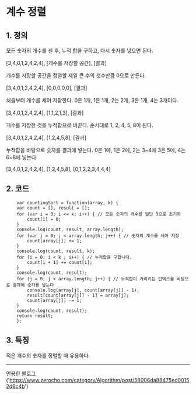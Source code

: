 # 계수 정렬

## 1. 정의

모든 숫자의 개수를 센 후, 누적 합을 구하고, 다시 숫자를 넣으면 된다.

[3,4,0,1,2,4,2,4], [개수를 저장할 공간], [결과]

개수를 저장할 공간을 정렬할 제일 큰 수의 갯수만큼 0으로 만든다.

[3,4,0,1,2,4,2,4], [0,0,0,0,0], [결과]

처음부터 개수를 세어 저장한다. 0은 1개, 1은 1개, 2는 2개, 3은 1개, 4는 3개이다.

[3,4,0,1,2,4,2,4], [1,1,2,1,3], [결과]

개수를 저장한 것을 누적합으로 바꾼다. 순서대로 1, 2, 4, 5, 8이 된다.

[3,4,0,1,2,4,2,4], [1,2,4,5,8], [결과]

누적합을 바탕으로 숫자를 결과에 넣는다. 0은 1에, 1은 2에, 2는 3~4에 3은 5에, 4는 6~8에 넣는다.

[3,4,0,1,2,4,2,4], [1,2,4,5,8], [0,1,2,2,3,4,4,4]

## 2. 코드
        var countingSort = function(array, k) {
        var count = [], result = [];
        for (var i = 0; i <= k; i++) { // 모든 숫자의 개수를 일단 0으로 초기화
            count[i] = 0;
        }
        console.log(count, result, array.length);
        for (var j = 0; j < array.length; j++) { // 숫자의 개수를 세어 저장
            count[array[j]] += 1;
        }
        console.log(count, result, k);
        for (i = 0; i < k ; i++) { // 누적합을 구합니다.
            count[i + 1] += count[i];
        }
        console.log(count, result);
        for (j = 0; j < array.length; j++) { // 누적합이 가리키는 인덱스를 바탕으로 결과에 숫자를 넣는다
            console.log(array[j], count[array[j]] - 1);
            result[count[array[j]] - 1] = array[j];
            count[array[j]] -= 1;
        }
        console.log(count, result);
        return result;
        };

## 3. 특징

적은 개수의 숫자를 정렬할 때 유용하다.

***
인용한 블로그('https://www.zerocho.com/category/Algorithm/post/58006da88475ed00152d6c4b')